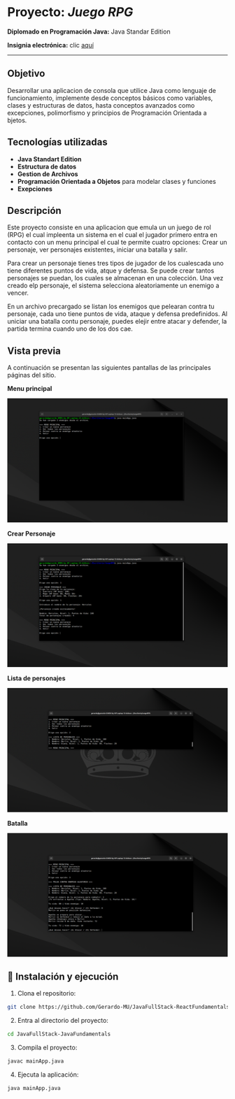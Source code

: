 # Proyecto: ***Juego RPG***

**Diplomado en Programación Java:** Java Standar Edition

**Insignia electrónica:** clic [aquí](https://www.acreditta.com/credential/09f099c3-ad68-4af8-bbca-8348f3a40db4) 

---

## Objetivo
Desarrollar una aplicacion de consola que utilice Java como lenguaje de funcionamiento, implemente desde conceptos básicos como variables, clases y estructuras de datos, hasta conceptos avanzados como excepciones, polimorfismo y principios de Programación Orientada a bjetos.

## Tecnologías utilizadas
- **Java Standart Edition**
- **Estructura de datos**
- **Gestion de Archivos**
- **Programación Orientada a Objetos** para modelar clases y funciones
- **Exepciones**

## Descripción

Este proyecto consiste en una aplicacion que emula un un juego de rol (RPG) el cual impleenta un sistema en el cual el jugador primero entra en contacto con un menu principal el cual te permite cuatro opciones: Crear un personaje, ver personajes existentes, iniciar una batalla y salir. 

Para crear un  personaje tienes tres tipos de jugador de los cualescada uno tiene diferentes puntos de vida, atque y defensa. Se puede crear tantos personajes se puedan, los cuales se almacenan en una colección. Una vez creado elp personaje, el sistema selecciona aleatoriamente un enemigo a vencer.

En un archivo precargado se listan los enemigos que pelearan contra tu personaje, cada uno tiene puntos de vida, ataque y defensa predefinidos. Al uniciar una batalla contu personaje, puedes elejir entre atacar y defender, la partida termina cuando uno de los dos cae. 

## Vista previa
A continuación se presentan las siguientes pantallas de las principales páginas del sitio.

**Menu principal**

![Página de inicio](https://raw.githubusercontent.com/Gerardo-MU/JavaFullStack-JavaFundamentals/refs/heads/master/screenshots/sc1.png)


**Crear Personaje**

![Login](https://raw.githubusercontent.com/Gerardo-MU/JavaFullStack-JavaFundamentals/refs/heads/master/screenshots/sc2.png)


**Lista de personajes**

![Registro](https://raw.githubusercontent.com/Gerardo-MU/JavaFullStack-JavaFundamentals/refs/heads/master/screenshots/sc3.png)


**Batalla**

![Productos](https://raw.githubusercontent.com/Gerardo-MU/JavaFullStack-JavaFundamentals/refs/heads/master/screenshots/sc4.png)



## 🔧 Instalación y ejecución

1. Clona el repositorio:

```bash
git clone https://github.com/Gerardo-MU/JavaFullStack-ReactFundamentals
```

2. Entra al directorio del proyecto:

```bash
cd JavaFullStack-JavaFundamentals
```

3. Compila el proyecto:

```bash
javac mainApp.java
```

4. Ejecuta la aplicación:

```bash
java mainApp.java
```